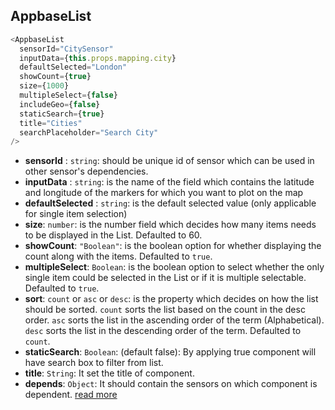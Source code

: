 ## AppbaseList

```js
<AppbaseList
  sensorId="CitySensor"
  inputData={this.props.mapping.city} 
  defaultSelected="London"
  showCount={true} 
  size={1000} 
  multipleSelect={false} 
  includeGeo={false}
  staticSearch={true}
  title="Cities"
  searchPlaceholder="Search City"
/>
```

- **sensorId** : `string`: should be unique id of sensor which can be used in other sensor's dependencies.   
- **inputData** : `string`: is the name of the field which contains the latitude and longitude of the markers for which you want to plot on the map   
- **defaultSelected** : `string`: is the default selected value (only applicable for single item selection)   
- **size**: `number`: is the number field which decides how many items needs to be displayed in the List. Defaulted to 60.    
- **showCount**: `"Boolean"`: is the boolean option for whether displaying the count along with the items. Defaulted to `true`.    
- **multipleSelect**: `Boolean`: is the boolean option to select whether the only single item could be selected in the List or if it is multiple selectable. Defaulted to `true`.   
-  **sort**: `count` or `asc` or `desc`: is the property which decides on how the list should be sorted. `count` sorts the list based on the count  in the desc order. `asc` sorts the list in the ascending order of the term (Alphabetical). `desc` sorts the list in the descending order of the term. Defaulted to `count`.  
- **staticSearch**: `Boolean`: (default false): By applying true component will have search box to filter from list.
- **title**: `String`: It set the title of component.
- **depends**: `Object`: It should contain the sensors on which component is dependent. [read more](https://appbaseio.github.io/reactive-maps-docs/v1/getting-started/Dependency.html)
